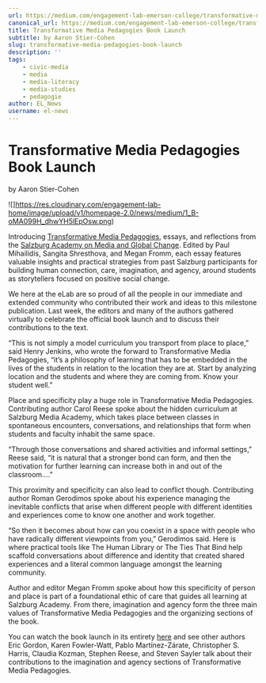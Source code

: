 ```yaml
---
url: https://medium.com/engagement-lab-emerson-college/transformative-media-pedagogies-book-launch-cad52becfe34
canonical_url: https://medium.com/engagement-lab-emerson-college/transformative-media-pedagogies-book-launch-cad52becfe34
title: Transformative Media Pedagogies Book Launch
subtitle: by Aaron Stier-Cohen
slug: transformative-media-pedagogies-book-launch
description: ''
tags:
    - civic-media
    - media
    - media-literacy
    - media-studies
    - pedagogie
author: EL_News
username: el-news
---
```


# **Transformative Media Pedagogies Book Launch**

by Aaron Stier-Cohen

![]https://res.cloudinary.com/engagement-lab-home/image/upload/v1/homepage-2.0/news/medium/1_B-oMA099H_dhwYH5lEpOsw.png)

Introducing [Transformative Media Pedagogies](https://www.routledge.com/Transformative-Media-Pedagogies/Mihailidis-Shresthova-Fromm/p/book/9780367467982), essays, and reflections from the [Salzburg Academy on Media and Global Change](https://www.salzburgglobal.org/multi-year-series/media-academy/pageId/6853). Edited by Paul Mihailidis, Sangita Shresthova, and Megan Fromm, each essay features valuable insights and practical strategies from past Salzburg participants for building human connection, care, imagination, and agency, around students as storytellers focused on positive social change.

We here at the eLab are so proud of all the people in our immediate and extended community who contributed their work and ideas to this milestone publication. Last week, the editors and many of the authors gathered virtually to celebrate the official book launch and to discuss their contributions to the text.

“This is not simply a model curriculum you transport from place to place,” said Henry Jenkins, who wrote the forward to Transformative Media Pedagogies, “it’s a philosophy of learning that has to be embedded in the lives of the students in relation to the location they are at. Start by analyzing location and the students and where they are coming from. Know your student well.”

Place and specificity play a huge role in Transformative Media Pedagogies. Contributing author Carol Reese spoke about the hidden curriculum at Salzburg Media Academy, which takes place between classes in spontaneous encounters, conversations, and relationships that form when students and faculty inhabit the same space.

“Through those conversations and shared activities and informal settings,” Reese said, “it is natural that a stronger bond can form, and then the motivation for further learning can increase both in and out of the classroom….”

This proximity and specificity can also lead to conflict though. Contributing author Roman Gerodimos spoke about his experience managing the inevitable conflicts that arise when different people with different identities and experiences come to know one another and work together.

“So then it becomes about how can you coexist in a space with people who have radically different viewpoints from you,” Gerodimos said. Here is where practical tools like The Human Library or The Ties That Bind help scaffold conversations about difference and identity that created shared experiences and a literal common language amongst the learning community.

Author and editor Megan Fromm spoke about how this specificity of person and place is part of a foundational ethic of care that guides all learning at Salzburg Academy. From there, imagination and agency form the three main values of Transformative Media Pedagogies and the organizing sections of the book.

You can watch the book launch in its entirety [here](https://www.youtube.com/watch?v=Z88RchWtDBs&t=26s) and see other authors Eric Gordon, Karen Fowler-Watt, Pablo Martínez-Zárate, Christopher S. Harris, Claudia Kozman, Stephen Reese, and Steven Sayler talk about their contributions to the imagination and agency sections of Transformative Media Pedagogies.
